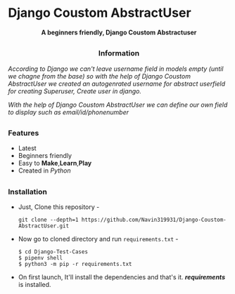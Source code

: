 # Django Coustom AbstractUser
<p align="center"><b>A beginners friendly, Django Coustom Abstractuser</b></p>

##

<h3><p align="center">Information</p></h3>

<i>
According to Django we can't leave username field in models empty (until we chagne from the base)
so with the help of Django Coustom AbstractUser we created an autogenrated username for abstract userfield
for creating Superuser, Create user in django.

With the help of Django Coustom AbstractUser we can define our own field to display such as email/id/phonenumber
</i>

##

### Features

- Latest
- Beginners friendly
- Easy to <b>Make</b>,<b>Learn</b>,<b>Play</b>
- Created in <i>Python</i>

##

### Installation

- Just, Clone this repository -
  ```
  git clone --depth=1 https://github.com/Navin319931/Django-Coustom-AbstractUser.git
  ```

- Now go to cloned directory and run `requirements.txt` -
  ```
  $ cd Django-Test-Cases
  $ pipenv shell
  $ python3 -m pip -r requirements.txt
  ```

- On first launch, It'll install the dependencies and that's it. ***requirements*** is installed.

##

<!-- // -->
